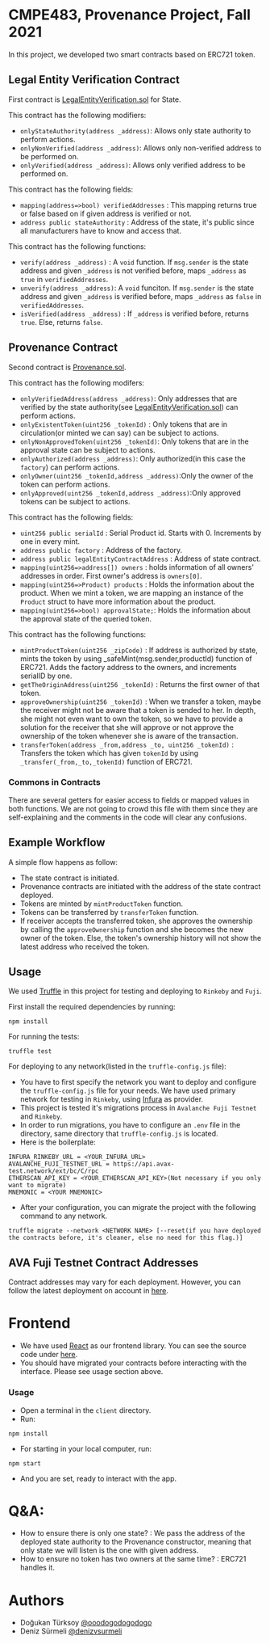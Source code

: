 # CMPE483, Provenance Project, Fall 2021
In this project, we developed two smart contracts based on ERC721 token.

## Legal Entity Verification Contract
First contract is [LegalEntityVerification.sol](./contracts/LegalEntityVerification.sol) for State. 

This contract has the following modifiers:
- `onlyStateAuthority(address _address)`: Allows only state authority to perform actions.
- `onlyNonVerified(address _address)`: Allows only non-verified address to be performed on.
- `onlyVerified(address _address)`: Allows only verified address to be performed on.

This contract has the following fields:
- `mapping(address=>bool) verifiedAddresses` : This mapping returns true or false based on if given address is verified or not.
- `address public stateAuthority` : Address of the state, it's public since all manufacturers have to know and access that.

This contract has the following functions:
- `verify(address _address)` : A `void` function. If `msg.sender` is the state address and given `_address` is not verified before, maps `_address` as `true` in `verifiedAddresses`.
- `unverify(address _address)`: A `void` funciton. If `msg.sender` is the state address and given `_address` is verified before, maps `_address` as `false` in `verifiedAddresses`.
- `isVerified(address _address)` : If `_address` is verified before, returns `true`. Else, returns `false`.

## Provenance Contract
Second contract is [Provenance.sol](./contracts/Provenance.sol). 

This contract has the following modifers:
- `onlyVerifiedAddress(address _address)`: Only addresses that are verified by the state authority(see [LegalEntityVerification.sol](./contracts/LegalEntityVerification.sol)) can perform actions.
- `onlyExistentToken(uint256 _tokenId)` : Only tokens that are in circulation(or minted we can say) can be subject to actions. 
- `onlyNonApprovedToken(uint256 _tokenId)`: Only tokens that are in the approval state can be subject to actions.
- `onlyAuthorized(address _address)`: Only authorized(in this case the `factory`) can perform actions.
- `onlyOwner(uint256 _tokenId,address _address)`:Only the owner of the token can perform actions. 
- `onlyApproved(uint256 _tokenId,address _address)`:Only approved tokens can be subject to actions.

This contract has the following fields:
-  `uint256 public serialId` : Serial Product id. Starts with 0. Increments by one in every mint.
-  `address public factory` : Address of the factory.
-  `address public legalEntityContractAddress` : Address of state contract.
-  `mapping(uint256=>address[]) owners` : holds information of all owners' addresses in order. First owner's address is `owners[0]`.
-  `mapping(uint256=>Product) products` : Holds the information about the product. When we mint a token, we are mapping an instance of the `Product` struct to have more information about the product.
-  `mapping(uint256=>bool) approvalState;`: Holds the information about the approval state of the queried token.

This contract has the following functions: 
- `mintProductToken(uint256 _zipCode)` : If address is authorized by state, mints the token by using _safeMint(msg.sender,productId) function of ERC721. Adds the factory address to the owners, and increments serialID by one.
- `getTheOriginAddress(uint256 _tokenId)` : Returns the first owner of that token.
- `approveOwnership(uint256 _tokenId)` : When we transfer a token, maybe the receiver might not be aware that a token is sended to her. In depth, she might not even want to own the token, so we have to provide a solution for the receiver that she will approve or not approve the ownership of the token whenever she is aware of the transaction.
- `transferToken(address _from,address _to, uint256 _tokenId)` : Transfers the token which has given `tokenId` by using  `_transfer(_from,_to,_tokenId)` function of ERC721.

### Commons in Contracts
There are several getters for easier access to fields or mapped values in both functions. We are not going to crowd this file with them since they are self-explaining and the comments in the code will clear any confusions.


## Example Workflow
A simple flow happens as follow:

- The state contract is initiated.
- Provenance contracts are initiated with the address of the state contract deployed.
- Tokens are minted by `mintProductToken` function.
- Tokens can be transferred by `transferToken` function.
- If receiver accepts the transferred token, she approves the ownership by calling the `approveOwnership` function and she becomes the new owner of the token. Else, the token's ownership history will not show the latest address who received the token.

## Usage
We used [Truffle](https://trufflesuite.com/) in this project for testing and deploying to `Rinkeby` and `Fuji`.

First install the required dependencies by running:
```
npm install 
```

For running the tests:
```
truffle test
```

For deploying to any network(listed in the `truffle-config.js` file):
- You have to first specify the network you want to deploy and configure the `truffle-config.js` file for your needs. We have used primary network for testing in `Rinkeby`, using [Infura](https://infura.io/) as provider.
- This project is tested it's migrations process in `Avalanche Fuji Testnet` and `Rinkeby`. 
- In order to run migrations, you have to configure an `.env` file in the directory, same directory that `truffle-config.js` is located.
- Here is the boilerplate:
```
INFURA_RINKEBY_URL = <YOUR_INFURA_URL>
AVALANCHE_FUJI_TESTNET_URL = https://api.avax-test.network/ext/bc/C/rpc
ETHERSCAN_API_KEY = <YOUR_ETHERSCAN_API_KEY>(Not necessary if you only want to migrate)
MNEMONIC = <YOUR MNEMONIC>
```
- After your configuration, you can migrate the project with the following command to any network.
```
truffle migrate --network <NETWORK NAME> [--reset(if you have deployed the contracts before, it's cleaner, else no need for this flag.)]
```


## AVA Fuji Testnet Contract Addresses
Contract addresses may vary for each deployment. However, you can follow the latest deployment on account in [here](https://testnet.snowtrace.io/address/0xC6Ed91d0aCb4141A23A08f99282EA06641Ef7B79).


# Frontend
- We have used [React](https://reactjs.org/) as our frontend library. You can see the source code under [here](./client/src).
- You should have migrated your contracts before interacting with the interface. Please see usage section above.

### Usage

- Open a terminal in the `client` directory. 
- Run:
```
npm install
```
- For starting in your local computer, run:
```
npm start
```
- And you are set, ready to interact with the app.

# Q&A:
 - How to ensure there is only one state? : We pass the address of the deployed state authority to the Provenance constructor, meaning that only state we will listen is the one with given address.
 - How to ensure no token has two owners at the same time? : ERC721 handles it.


# Authors
 - Doğukan Türksoy [@ooodogodogodogo](www.github.com/ooodogodogodogo)
 - Deniz Sürmeli   [@denizvsurmeli](www.github.com/denizvsurmeli)

